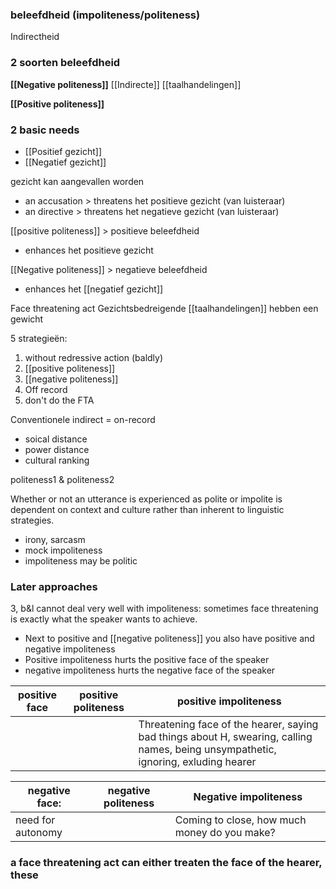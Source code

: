 ### beleefdheid (impoliteness/politeness)


Indirectheid

### 2 soorten beleefdheid
**[[Negative politeness]]**
[[Indirecte]] [[taalhandelingen]]

**[[Positive politeness]]**



### 2 basic needs
- [[Positief gezicht]]
- [[Negatief gezicht]]

gezicht kan aangevallen worden
- an accusation > threatens het positieve gezicht (van luisteraar)
- an directive > threatens het negatieve gezicht (van luisteraar)

[[positive politeness]] > positieve beleefdheid
- enhances het positieve gezicht

[[Negative politeness]] > negatieve beleefdheid
- enhances het [[negatief gezicht]]


Face threatening act
Gezichtsbedreigende [[taalhandelingen]] hebben een gewicht

5 strategieën:
1. without redressive action (baldly)
2. [[positive politeness]]
3. [[negative politeness]]
4. Off record
5. don't do the FTA


Conventionele indirect = on-record

- soical distance
- power distance
- cultural ranking

politeness1 & politeness2

Whether or not an utterance is experienced as polite or impolite is dependent on context and culture rather than inherent to linguistic strategies.
- irony, sarcasm
- mock impoliteness
- impoliteness
may be politic


### Later approaches
3, b&l cannot deal very well with impoliteness: sometimes face threatening is exactly what the speaker wants to achieve.
- Next to positive and [[negative politeness]] you also have positive and negative impoliteness
- Positive impoliteness hurts the positive face of the speaker
- negative impoliteness hurts the negative face of the speaker


| positive face | positive politeness | positive impoliteness                                                                                                              |
| ------------- | ------------------- | ---------------------------------------------------------------------------------------------------------------------------------- |
|               |                     | Threatening face of the hearer, saying bad things about H, swearing, calling names, being unsympathetic, ignoring, exluding hearer | 


| negative face:    | negative politeness     | Negative impoliteness                        |
| ----------------- | --- | -------------------------------------------- |
| need for autonomy |     | Coming to close, how much money do you make? |

### a face threatening act can either treaten the face of the hearer, these 